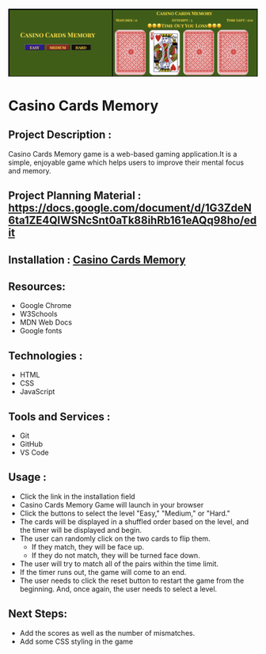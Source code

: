 ![screenshot](assets/background-Images/project-screenshot.png)
# Casino Cards Memory
## Project Description :
Casino Cards Memory game is a web-based gaming application.It is a simple, enjoyable game which helps users to improve their mental focus and memory.
## Project Planning Material : https://docs.google.com/document/d/1G3ZdeN6ta1ZE4QIWSNcSnt0aTk88ihRb161eAQq98ho/edit
## Installation : [Casino Cards Memory](https://matching-card-memory-games.netlify.app)

## Resources:
  - Google Chrome
  - W3Schools
  - MDN Web Docs
  - Google fonts


## Technologies :
  - HTML
  - CSS
  - JavaScript
## Tools and Services :
  - Git
  - GitHub
  - VS Code

## Usage :
- Click the link in the installation field
- Casino Cards Memory Game will launch in your browser
- Click the buttons to select the level "Easy," "Medium," or "Hard."
- The cards will be displayed in a shuffled order based on the level, and the timer will be displayed and begin.
- The user can randomly click on the two cards to flip them.
     - If they match, they will be face up.
     - If they do not match, they will be turned face down.
- The user will try to match all of the pairs within the time limit.
- If the timer runs out, the game will come to an end.
- The user needs to click the reset button to restart the game from the beginning. And, once again, the user needs to select a level.

## Next Steps:
- Add the scores as well as the number of mismatches.
- Add some CSS styling in the game